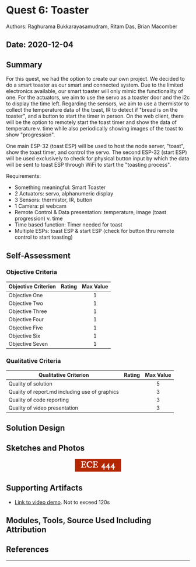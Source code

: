 # Quest 6: Toaster

Authors: Raghurama Bukkarayasamudram, Ritam Das, Brian Macomber

## Date: 2020-12-04

## Summary

For this quest, we had the option to create our own project. We decided to do a smart toaster as our smart and connected system. Due to the limited electronics available, our smart toaster will only mimic the functionality of one. For the actuators, we aim to use the servo as a toaster door and the i2c to display the time left. Regarding the sensors, we aim to use a thermistor to collect the temperature data of the toast, IR to detect if "bread is on the toaster", and a button to start the timer in person. On the web client, there will be the option to remotely start the toast timer and show the data of temperature v. time while also periodically showing images of the toast to show "progression".

One main ESP-32 (toast ESP) will be used to host the node server, "toast", show the toast timer, and control the servo. The second ESP-32 (start ESP) will be used exclusively to check for physical button input by which the data will be sent to toast ESP through WiFi to start the "toasting process".

Requirements: 
- Something meaningful: Smart Toaster
- 2 Actuators: servo, alphanumeric display
- 3 Sensors: thermistor, IR, button
- 1 Camera: pi webcam
- Remote Control & Data presentation: temperature, image (toast progression) v. time
- Time based function: Timer needed for toast
- Multiple ESPs: toast ESP & start ESP (check for button thru remote control to start toasting)

## Self-Assessment

### Objective Criteria

| Objective Criterion | Rating | Max Value |
| ------------------- | :----: | :-------: |
| Objective One       |        |     1     |
| Objective Two       |        |     1     |
| Objective Three     |        |     1     |
| Objective Four      |        |     1     |
| Objective Five      |        |     1     |
| Objective Six       |        |     1     |
| Objective Seven     |        |     1     |

### Qualitative Criteria

| Qualitative Criterion                          | Rating | Max Value |
| ---------------------------------------------- | :----: | :-------: |
| Quality of solution                            |        |     5     |
| Quality of report.md including use of graphics |        |     3     |
| Quality of code reporting                      |        |     3     |
| Quality of video presentation                  |        |     3     |

## Solution Design

## Sketches and Photos

<center><img src="./images/ece444.png" width="25%" /></center>  
<center> </center>

## Supporting Artifacts

- [Link to video demo](). Not to exceed 120s

## Modules, Tools, Source Used Including Attribution

## References

---
